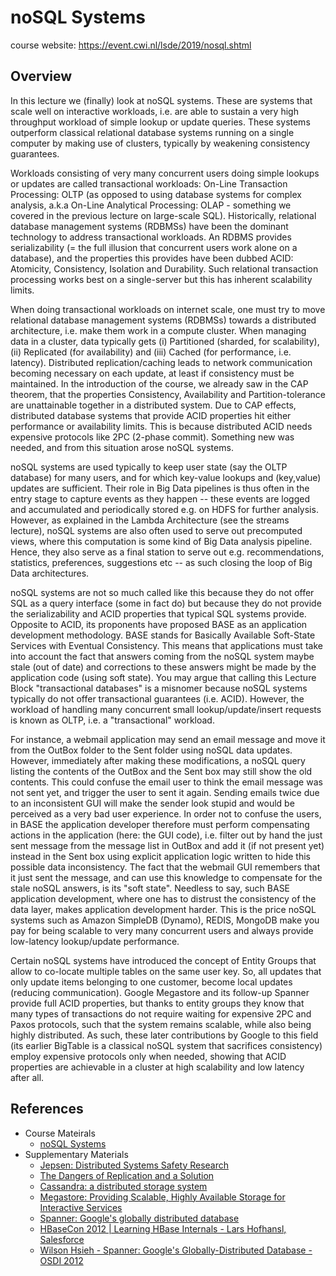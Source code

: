 # noSQL Systems

course website: https://event.cwi.nl/lsde/2019/nosql.shtml

## Overview

In this lecture we (finally) look at noSQL systems. These are systems that scale well on interactive workloads, i.e. are able to sustain a very high throughput workload of simple lookup or update queries. These systems outperform classical relational database systems running on a single computer by making use of clusters, typically by weakening consistency guarantees.

Workloads consisting of very many concurrent users doing simple lookups or updates are called transactional workloads: On-Line Transaction Processing: OLTP (as opposed to using database systems for complex analysis, a.k.a On-Line Analytical Processing: OLAP - something we covered in the previous lecture on large-scale SQL). Historically, relational database management systems (RDBMSs) have been the dominant technology to address transactional workloads. An RDBMS provides serializability (= the full illusion that concurrent users work alone on a database), and the properties this provides have been dubbed ACID: Atomicity, Consistency, Isolation and Durability. Such relational transaction processing works best on a single-server but this has inherent scalability limits.

When doing transactional workloads on internet scale, one must try to move relational database management systems (RDBMSs) towards a distributed architecture, i.e. make them work in a compute cluster. When managing data in a cluster, data typically gets (i) Partitioned (sharded, for scalability), (ii) Replicated (for availability) and (iii) Cached (for performance, i.e. latency). Distributed replication/caching leads to network communication becoming necessary on each update, at least if consistency must be maintained. In the introduction of the course, we already saw in the CAP theorem, that the properties Consistency, Availability and Partition-tolerance are unattainable together in a distributed system. Due to CAP effects, distributed database systems that provide ACID properties hit either performance or availability limits. This is because distributed ACID needs expensive protocols like 2PC (2-phase commit). Something new was needed, and from this situation arose noSQL systems.

noSQL systems are used typically to keep user state (say the OLTP database) for many users, and for which key-value lookups and (key,value) updates are sufficient. Their role in Big Data pipelines is thus often in the entry stage to capture events as they happen -- these events are logged and accumulated and periodically stored e.g. on HDFS for further analysis. However, as explained in the Lambda Architecture (see the streams lecture), noSQL systems are also often used to serve out precomputed views, where this computation is some kind of Big Data analysis pipeline. Hence, they also serve as a final station to serve out e.g. recommendations, statistics, preferences, suggestions etc -- as such closing the loop of Big Data architectures.

noSQL systems are not so much called like this because they do not offer SQL as a query interface (some in fact do) but because they do not provide the serializability and ACID properties that typical SQL systems provide. Opposite to ACID, its proponents have proposed BASE as an application development methodology. BASE stands for Basically Available Soft-State Services with Eventual Consistency. This means that applications must take into account the fact that answers coming from the noSQL system maybe stale (out of date) and corrections to these answers might be made by the application code (using soft state). You may argue that calling this Lecture Block "transactional databases" is a misnomer because noSQL systems typically do not offer transactional guarantees (i.e. ACID). However, the workload of handling many concurrent small lookup/update/insert requests is known as OLTP, i.e. a "transactional" workload.

For instance, a webmail application may send an email message and move it from the OutBox folder to the Sent folder using noSQL data updates. However, immediately after making these modifications, a noSQL query listing the contents of the OutBox and the Sent box may still show the old contents. This could confuse the email user to think the email message was not sent yet, and trigger the user to sent it again. Sending emails twice due to an inconsistent GUI will make the sender look stupid and would be perceived as a very bad user experience. In order not to confuse the users, in BASE the application developer therefore must perform compensating actions in the application (here: the GUI code), i.e. filter out by hand the just sent message from the message list in OutBox and add it (if not present yet) instead in the Sent box using explicit application logic written to hide this possible data inconsistency. The fact that the webmail GUI remembers that it just sent the message, and can use this knowledge to compensate for the stale noSQL answers, is its "soft state". Needless to say, such BASE application development, where one has to distrust the consistency of the data layer, makes application development harder. This is the price noSQL systems such as Amazon SimpleDB (Dynamo), REDIS, MongoDB make you pay for being scalable to very many concurrent users and always provide low-latency lookup/update performance.

Certain noSQL systems have introduced the concept of Entity Groups that allow to co-locate multiple tables on the same user key. So, all updates that only update items belonging to one customer, become local updates (reducing communication). Google Megastore and its follow-up Spanner provide full ACID properties, but thanks to entity groups they know that many types of transactions do not require waiting for expensive 2PC and Paxos protocols, such that the system remains scalable, while also being highly distributed. As such, these later contributions by Google to this field (its earlier BigTable is a classical noSQL system that sacrifices consistency) employ expensive protocols only when needed, showing that ACID properties are achievable in a cluster at high scalability and low latency after all.

## References

- Course Mateirals
    - [noSQL Systems](https://github.com/cyyeh/large-scale-data-engineering/blob/master/nosql/07-noSQL.pdf)
- Supplementary Materials
    - [Jepsen: Distributed Systems Safety Research](http://jepsen.io/)
    - [The Dangers of Replication and a Solution](https://github.com/cyyeh/large-scale-data-engineering/blob/master/nosql/dangers-replication.pdf)
    - [Cassandra: a distributed storage system](https://github.com/cyyeh/large-scale-data-engineering/blob/master/nosql/cassandra.pdf)
    - [Megastore: Providing Scalable, Highly Available Storage for Interactive Services](https://github.com/cyyeh/large-scale-data-engineering/blob/master/nosql/megastore.pdf)
    - [Spanner: Google's globally distributed database](https://github.com/cyyeh/large-scale-data-engineering/blob/master/nosql/spanner.pdf)
    - [HBaseCon 2012 | Learning HBase Internals - Lars Hofhansl, Salesforce](https://www.slideshare.net/cloudera/3-learning-h-base-internals-lars-hofhansl-salesforce-final)
    - [Wilson Hsieh - Spanner: Google's Globally-Distributed Database - OSDI 2012](https://www.youtube.com/watch?v=NthK17nbpYs)